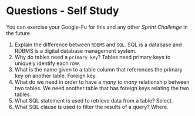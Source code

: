 # Questions - Self Study

You can exercise your Google-Fu for this and any other _Sprint Challenge_ in the future.

1.  Explain the difference between `RDBMS` and `SQL`.
    SQL is a database and RDBMS is a digital database management system.
1.  Why do tables need a `primary key`?
    Tables need primary keys to uniquely identify each row.
1.  What is the name given to a table column that references the primary key
    on another table.
    Foreign key.
1.  What do we need in order to have a _many to many_ relationship between two
    tables.
    We need another table that has foreign keys relating the two tables.
1.  What SQL statement is used to retrieve data from a table?
    Select.
1.  What SQL clause is used to filter the results of a query?
    Where.
